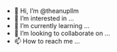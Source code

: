 - 👋 Hi, I’m @theanupllm
- 👀 I’m interested in ...
- 🌱 I’m currently learning ...
- 💞️ I’m looking to collaborate on ...
- 📫 How to reach me ...

<!---
theanupllm/theanupllm is a ✨ special ✨ repository because its `README.md` (this file) appears on your GitHub profile.
You can click the Preview link to take a look at your changes.
--->
